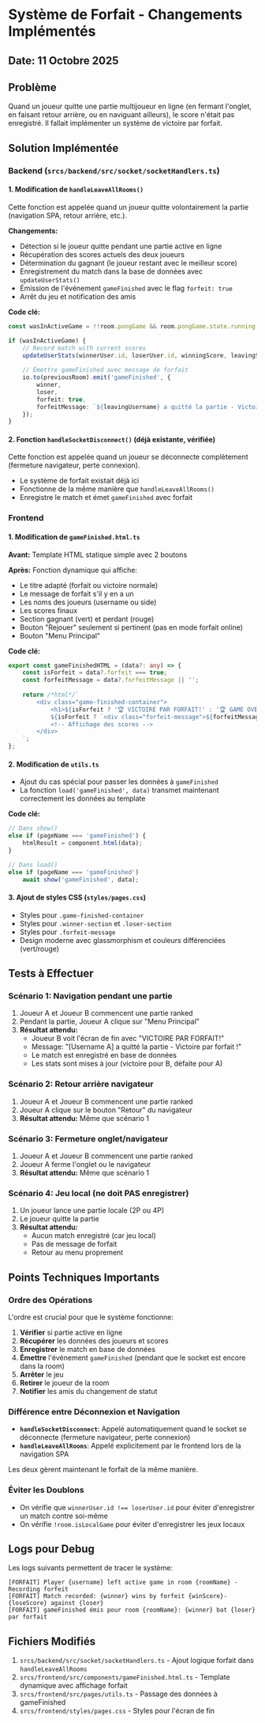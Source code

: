 # Système de Forfait - Changements Implémentés

## Date: 11 Octobre 2025

## Problème
Quand un joueur quitte une partie multijoueur en ligne (en fermant l'onglet, en faisant retour arrière, ou en naviguant ailleurs), le score n'était pas enregistré. Il fallait implémenter un système de victoire par forfait.

## Solution Implémentée

### Backend (`srcs/backend/src/socket/socketHandlers.ts`)

#### 1. Modification de `handleLeaveAllRooms()`
Cette fonction est appelée quand un joueur quitte volontairement la partie (navigation SPA, retour arrière, etc.).

**Changements:**
- Détection si le joueur quitte pendant une partie active en ligne
- Récupération des scores actuels des deux joueurs
- Détermination du gagnant (le joueur restant avec le meilleur score)
- Enregistrement du match dans la base de données avec `updateUserStats()`
- Émission de l'événement `gameFinished` avec le flag `forfeit: true`
- Arrêt du jeu et notification des amis

**Code clé:**
```typescript
const wasInActiveGame = !!room.pongGame && room.pongGame.state.running && !room.isLocalGame;

if (wasInActiveGame) {
    // Record match with current scores
    updateUserStats(winnerUser.id, loserUser.id, winningScore, leavingScore, 'online');
    
    // Émettre gameFinished avec message de forfait
    io.to(previousRoom).emit('gameFinished', {
        winner,
        loser,
        forfeit: true,
        forfeitMessage: `${leavingUsername} a quitté la partie - Victoire par forfait !`
    });
}
```

#### 2. Fonction `handleSocketDisconnect()` (déjà existante, vérifiée)
Cette fonction est appelée quand un joueur se déconnecte complètement (fermeture navigateur, perte connexion).
- Le système de forfait existait déjà ici
- Fonctionne de la même manière que `handleLeaveAllRooms()`
- Enregistre le match et émet `gameFinished` avec forfait

### Frontend

#### 1. Modification de `gameFinished.html.ts`
**Avant:** Template HTML statique simple avec 2 boutons

**Après:** Fonction dynamique qui affiche:
- Le titre adapté (forfait ou victoire normale)
- Le message de forfait s'il y en a un
- Les noms des joueurs (username ou side)
- Les scores finaux
- Section gagnant (vert) et perdant (rouge)
- Bouton "Rejouer" seulement si pertinent (pas en mode forfait online)
- Bouton "Menu Principal"

**Code clé:**
```typescript
export const gameFinishedHTML = (data?: any) => {
    const isForfeit = data?.forfeit === true;
    const forfeitMessage = data?.forfeitMessage || '';
    
    return /*html*/`
        <div class="game-finished-container">
            <h1>${isForfeit ? '🏆 VICTOIRE PAR FORFAIT!' : '🏆 GAME OVER!'}</h1>
            ${isForfeit ? `<div class="forfeit-message">${forfeitMessage}</div>` : ''}
            <!-- Affichage des scores -->
        </div>
    `;
};
```

#### 2. Modification de `utils.ts`
- Ajout du cas spécial pour passer les données à `gameFinished`
- La fonction `load('gameFinished', data)` transmet maintenant correctement les données au template

**Code clé:**
```typescript
// Dans show()
else if (pageName === 'gameFinished') {
    htmlResult = component.html(data);
}

// Dans load()
else if (pageName === 'gameFinished')
    await show('gameFinished', data);
```

#### 3. Ajout de styles CSS (`styles/pages.css`)
- Styles pour `.game-finished-container`
- Styles pour `.winner-section` et `.loser-section`
- Styles pour `.forfeit-message`
- Design moderne avec glassmorphism et couleurs différenciées (vert/rouge)

## Tests à Effectuer

### Scénario 1: Navigation pendant une partie
1. Joueur A et Joueur B commencent une partie ranked
2. Pendant la partie, Joueur A clique sur "Menu Principal"
3. **Résultat attendu:**
   - Joueur B voit l'écran de fin avec "VICTOIRE PAR FORFAIT!"
   - Message: "[Username A] a quitté la partie - Victoire par forfait !"
   - Le match est enregistré en base de données
   - Les stats sont mises à jour (victoire pour B, défaite pour A)

### Scénario 2: Retour arrière navigateur
1. Joueur A et Joueur B commencent une partie ranked
2. Joueur A clique sur le bouton "Retour" du navigateur
3. **Résultat attendu:** Même que scénario 1

### Scénario 3: Fermeture onglet/navigateur
1. Joueur A et Joueur B commencent une partie ranked
2. Joueur A ferme l'onglet ou le navigateur
3. **Résultat attendu:** Même que scénario 1

### Scénario 4: Jeu local (ne doit PAS enregistrer)
1. Un joueur lance une partie locale (2P ou 4P)
2. Le joueur quitte la partie
3. **Résultat attendu:**
   - Aucun match enregistré (car jeu local)
   - Pas de message de forfait
   - Retour au menu proprement

## Points Techniques Importants

### Ordre des Opérations
L'ordre est crucial pour que le système fonctionne:
1. **Vérifier** si partie active en ligne
2. **Récupérer** les données des joueurs et scores
3. **Enregistrer** le match en base de données
4. **Émettre** l'événement `gameFinished` (pendant que le socket est encore dans la room)
5. **Arrêter** le jeu
6. **Retirer** le joueur de la room
7. **Notifier** les amis du changement de statut

### Différence entre Déconnexion et Navigation
- **`handleSocketDisconnect`**: Appelé automatiquement quand le socket se déconnecte (fermeture navigateur, perte connexion)
- **`handleLeaveAllRooms`**: Appelé explicitement par le frontend lors de la navigation SPA

Les deux gèrent maintenant le forfait de la même manière.

### Éviter les Doublons
- On vérifie que `winnerUser.id !== loserUser.id` pour éviter d'enregistrer un match contre soi-même
- On vérifie `!room.isLocalGame` pour éviter d'enregistrer les jeux locaux

## Logs pour Debug
Les logs suivants permettent de tracer le système:
```
[FORFAIT] Player {username} left active game in room {roomName} - Recording forfeit
[FORFAIT] Match recorded: {winner} wins by forfeit {winScore}-{loseScore} against {loser}
[FORFAIT] gameFinished émis pour room {roomName}: {winner} bat {loser} par forfait
```

## Fichiers Modifiés
1. `srcs/backend/src/socket/socketHandlers.ts` - Ajout logique forfait dans `handleLeaveAllRooms`
2. `srcs/frontend/src/components/gameFinished.html.ts` - Template dynamique avec affichage forfait
3. `srcs/frontend/src/pages/utils.ts` - Passage des données à gameFinished
4. `srcs/frontend/styles/pages.css` - Styles pour l'écran de fin
